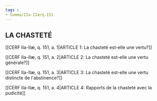 ```yaml
---
tags : 
- Summa/IIa-IIæ/q.151
---
```


## LA CHASTETÉ

[[CERF IIa-IIæ, q. 151, a. 1|ARTICLE 1: La chasteté est-elle une vertu?]]

[[CERF IIa-IIæ, q. 151, a. 2|ARTICLE 2: La chasteté est-elle une vertu générale?]]

[[CERF IIa-IIæ, q. 151, a. 3|ARTICLE 3: La chasteté est-elle une vertu distincte de l'abstinence?]]

[[CERF IIa-IIæ, q. 151, a. 4|ARTICLE 4: Rapports de la chasteté avec la pudicité]]

